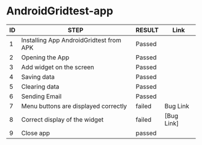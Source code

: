 # AndroidGridtest-app

| ID | STEP | RESULT| Link |
|----|----|----|-----|
|  1   | Installing App  AndroidGridtest from APK | Passed   |
|  2   |Opening the App | Passed   |
|  3   | Add widget on the screen | Passed   |
|  4   | Saving data  | Passed   |
|  5   | Clearing data| Passed   |
|  6   | Sending Email| Passed   |
|  7   | Menu buttons are displayed correctly| failed  | Bug Link |
|  8   | Correct display of the widget| failed  | [Bug Link] |
|  9   | Сlose app | passed |  |

